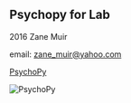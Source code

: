 ## Psychopy for Lab

 2016 Zane Muir

email: [zane_muir@yahoo.com](mailto:zane_muir@yahoo.com)

[PsychoPy](http://www.psychopy.org/)

![PsychoPy](http://www.psychopy.org/_static/psychopyDocBanner2.gif)
